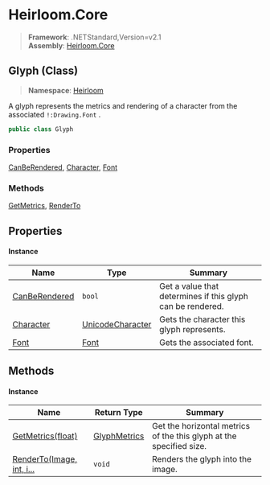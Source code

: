 # Heirloom.Core

> **Framework**: .NETStandard,Version=v2.1  
> **Assembly**: [Heirloom.Core][0]

## Glyph (Class)

> **Namespace**: [Heirloom][0]

A glyph represents the metrics and rendering of a character from the associated `!:Drawing.Font` .

```cs
public class Glyph
```

### Properties

[CanBeRendered][1], [Character][2], [Font][3]

### Methods

[GetMetrics][4], [RenderTo][5]

## Properties

#### Instance

| Name               | Type                  | Summary                                                    |
|--------------------|-----------------------|------------------------------------------------------------|
| [CanBeRendered][1] | `bool`                | Get a value that determines if this glyph can be rendered. |
| [Character][2]     | [UnicodeCharacter][6] | Gets the character this glyph represents.                  |
| [Font][3]          | [Font][7]             | Gets the associated font.                                  |

## Methods

#### Instance

| Name                           | Return Type       | Summary                                                             |
|--------------------------------|-------------------|---------------------------------------------------------------------|
| [GetMetrics(float)][4]         | [GlyphMetrics][8] | Get the horizontal metrics of the this glyph at the specified size. |
| [RenderTo(Image, int, i...][5] | `void`            | Renders the glyph into the image.                                   |

[0]: ../../Heirloom.Core.md
[1]: Glyph/CanBeRendered.md
[2]: Glyph/Character.md
[3]: Glyph/Font.md
[4]: Glyph/GetMetrics.md
[5]: Glyph/RenderTo.md
[6]: UnicodeCharacter.md
[7]: Font.md
[8]: GlyphMetrics.md
